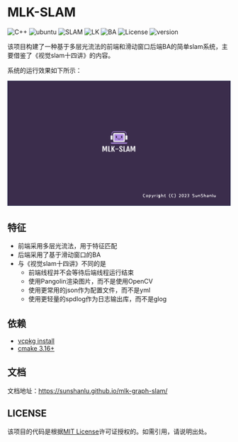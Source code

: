 # MLK-SLAM

![C++](https://img.shields.io/badge/c++-std14-blue)
![ubuntu](https://img.shields.io/badge/platform-ubuntu20.04-orange)
![SLAM](https://img.shields.io/badge/slam-stereo--visual-green)
![LK](https://img.shields.io/badge/opticalFlow-LK-brightgreen)
![BA](https://img.shields.io/badge/BA-SildingWindow-yellowgreen)
![License](https://img.shields.io/badge/license-Apache-blue)
![version](https://img.shields.io/badge/version-v1.0.0-orange)

该项目构建了一种基于多层光流法的前端和滑动窗口后端BA的简单slam系统，主要借鉴了《视觉slam十四讲》的内容。

系统的运行效果如下所示：

<div align="center">
	<a href="https://www.youtube.com/watch?v=6GFBdjZPgTg" title="youtube:MLK-SLAM">
		<img src="https://raw.githubusercontent.com/sunshanlu/mlk-graph-slam/main/doc/imgs/mlk-slam.png" alt="mlk-slam">
	</a>
</div>

## 特征

- 前端采用多层光流法，用于特征匹配
- 后端采用了基于滑动窗口的BA
- 与《视觉slam十四讲》不同的是
  - 前端线程并不会等待后端线程运行结束
  - 使用Pangolin渲染图片，而不是使用OpenCV
  - 使用更常用的json作为配置文件，而不是yml
  - 使用更轻量的spdlog作为日志输出库，而不是glog

## 依赖
- [vcpkg install](https://github.com/microsoft/vcpkg)
- [cmake 3.16+](https://cmake.org/)

## 文档
文档地址：https://sunshanlu.github.io/mlk-graph-slam/

## LICENSE

该项目的代码是根据[MIT License](./LICENSE)许可证授权的。如需引用，请说明出处。